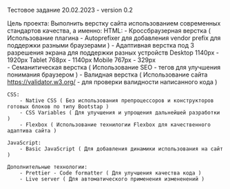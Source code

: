 Тестовое задание 20.02.2023 - version 0.2

Цель проекта: Выполнить верстку сайта использованием современных стандартов качества, а именно:
    HTML:
        - Кроссбраузерная верстка ( Использование плагина - Autoprefixer для добавления vendor prefix для поддержки разными браузерами ) 
        - Адаптивная верстка под 3 разрешения экрана для поддержки разных устройств
                  Desktop 1140px - 1920px
                  Tablet 768px - 1140px
                  Mobile 767px - 329px              
        - Семанитическая верстка ( Использование SEO - тегов для улучшения понимания браузером )
        - Валидная верстка ( Использование сайта https://validator.w3.org/ - для проверки валидности написанного кода )
        
    СSS:
        - Native CSS ( Без использования препроцессоров и конструкторов готовых блоков по типу Bootstap )
        - CSS Variables ( Для улучшения и упрощения дальнейшей разработки )
        - Flexbox ( Использование технилогии Flexbox для качественного адаптива сайта )
    
    JavaScript:
        - Basic JavaScript ( Для добавления динамики использования на сайт )
        
    Дополнительные технологии:
        - Prettier - Code formatter ( Для улучшения качества кода )
        - Live server ( Для автоматического применения измененений )

